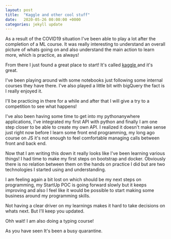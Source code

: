 ```yaml
---
layout: post
title:  "Kaggle and other cool stuff"
date:   2020-05-26 00:00:00 +0000
categories: jekyll update
---
```


As a result of the COVID19 situation I've been able to play a lot after the completion of a ML course. It was really interesting to understand an overall picture of whats going on and also understand the main action to learn more, which is practice, as always!

From there I just found a great place to start! It's called <a href="https://www.kaggle.com"> kaggle </a> and it's great.

I've been playing around with some notebooks just following some internal courses they have there. I've also played a little bit with bigQuery the fact is I really enjoyed it.

I'll be practicing in there for a while and after that I will give a try to a competition to see what happens!

I've also been having some time to get into my pythonanywhere applications, I've integrated my first API with python and finally I am one step closer to be able to create my own API. I realized it doesn't make sense just right now before I learn some front end programming, my long ago course on JS it's not enough to feel comfortable managing calls between front and back end.

Now that I am writing this down it really looks like I've been learning various things! I had time to make my first steps on bootstrap and docker. Obviously there is no relation between them on the hands on practice I did but are two technologies I started using and understanding.

I am feeling again a bit lost on which should be my next steps on programming, my StartUp POC is going forward slowly but it keeps improving and also I feel like it would be possible to start making some business around my programming skills.

Not having a clear driver on my learnings makes it hard to take decisions on whats next. But I'll keep you updated.

Ohh wait! I am also doing a typing course!

As you have seen It's been a busy quarantine.

